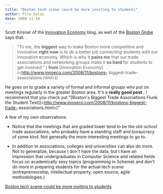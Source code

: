 ```yaml
---
title: "Boston tech scene could be more inviting to students"
author: Pito Salas
date: 2008-11-10
---
```




Scott Kirsner of the [Innovation Economy](<http://www.innoeco.com>) blog, as
well of the [Boston
Globe](<http://www.boston.com/business/technology/kirsner/>) says that:

> "To me, the **biggest** way to make Boston more competitive and innovative
> **right now** is to do a better job connecting students with our innovation
> economy. Which is why it **pains me** that our trade associations and
> networking groups make it **so hard** for students to get involved." (
> **from** [Innovation Economy](<http://www.innoeco.com/2008/11/bostons-
> biggest-trade-associations.html>))

He goes on to grade a variety of formal and informal groups who put on
meetings regularly in the greater Boston area. It's a **really good post** , I
recommend that you check out "[Boston's Biggest Trade Associations Flunk the
Student Test](<http://www.innoeco.com/2008/11/bostons-biggest-trade-
associations.html>)"

A few of my own observations:

  * Notice that the meetings that are graded lower tend to be the old-school trade associations, who probably have a standing staff and buraucracy of some kind. Not generally the more interesting meetings to go to.

  * In addition to associations, colleges and universities can also do more. Not to generalize, because I don't have the data, but I have an impression that undergraduates in Computer Science and related fields focus on academically sexy topics (programming in Scheme) and don't do more in preparing students for the actual tech scene (entrepreneurship, intellectual property, open source, agile methodologies.)


[Boston tech scene could be more inviting to students](None)
